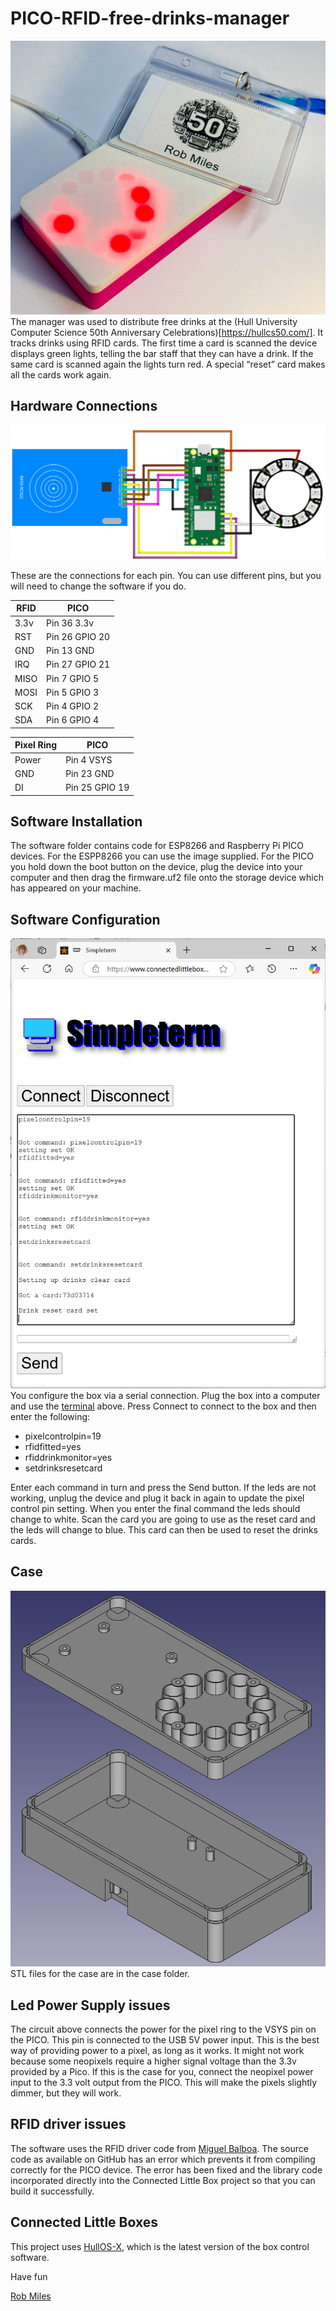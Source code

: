 # PICO-RFID-free-drinks-manager
![Drinks manager reading a card and displaying red](images/device.jpg)
The manager was used to distribute free drinks at the (Hull University Computer Science 50th Anniversary Celebrations)[https://hullcs50.com/]. It tracks drinks using RFID cards. The first time a card is scanned the device displays green lights, telling the bar staff that they can have a drink. If the same card is scanned again the lights turn red. A special “reset” card makes all the cards work again. 
## Hardware Connections
![Fritzing Circuit diagram](images/circuit.png)

These are the connections for each pin. You can use different pins, but you will need to change the software if you do. 

| RFID            | PICO |
|-----------------|-----------------|
|3.3v	          |Pin 36 3.3v      |
|RST	          |Pin 26 GPIO 20   |
|GND	          |Pin 13 GND       |
|IRQ	          |Pin 27 GPIO 21   |
|MISO	          |Pin 7 GPIO 5     |
|MOSI	          |Pin 5 GPIO 3     |
|SCK	          |Pin 4 GPIO 2     |
|SDA	          |Pin 6 GPIO 4     |

|Pixel Ring	      |PICO             |
|-----------------|-----------------|
|Power	          |Pin 4 VSYS       |
|GND	          |Pin 23 GND       |
|DI	              |Pin 25 GPIO 19   |
## Software Installation
The software folder contains code for ESP8266 and Raspberry Pi PICO devices. For the ESPP8266 you can use the image supplied. For the PICO you hold down the boot button on the device, plug the device into your computer and then drag the firmware.uf2 file onto the storage device which has appeared on your machine. 
## Software Configuration
![Web based software configuration](images/config.png)
You configure the box via a serial connection. Plug the box into a computer and use the [terminal](https://www.connectedlittleboxes.com/simpleterm.html) above. Press Connect to connect to the box and then enter the following:

* pixelcontrolpin=19
* rfidfitted=yes
* rfiddrinkmonitor=yes
* setdrinksresetcard

Enter each command in turn and press the Send button. If the leds are not working, unplug the device and plug it back in again to update the pixel control pin setting. When you enter the final command the leds should change to white. Scan the card you are going to use as the reset card and the leds will change to blue. This card can then be used to reset the drinks cards. 
## Case
![Case and lid](images/case.png)
STL files for the case are in the case folder.
## Led Power Supply issues
The circuit above connects the power for the pixel ring to the VSYS pin on the PICO. This pin is connected to the USB 5V power input. This is the best way of providing power to a pixel, as long as it works. It might not work because some neopixels require a higher signal voltage than the 3.3v provided by a Pico. If this is the case for you, connect the neopixel power input to the 3.3 volt output from the PICO. This will make the pixels slightly dimmer, but they will work. 
## RFID driver issues
The software uses the RFID driver code from [Miguel Balboa](https://github.com/miguelbalboa/rfid). The source code as available on GitHub has an error which prevents it from compiling correctly for the PICO device. The error has been fixed and the library code incorporated directly into the Connected Little Box  project so that you can build it successfully. 
## Connected Little Boxes
This project uses [HullOS-X](https://github.com/connected-little-boxes/HULLOS-X), which is the latest version of the box control software. 

Have fun

[Rob Miles](https://www.robmiles.com)